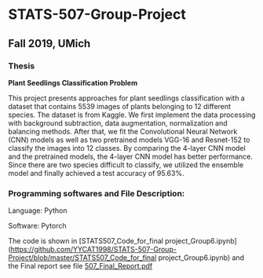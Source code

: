 # STATS-507-Group-Project
## Fall 2019, UMich
### Thesis
**Plant Seedlings Classification Problem**

This project presents approaches for plant seedlings classification with a dataset that contains 5539 images of plants belonging to 12 different species. The dataset is from Kaggle. We first implement the data processing with background subtraction, data augmentation, normalization and balancing methods. After that, we fit the Convolutional Neural Network (CNN) models as well as two
pretrained models VGG-16 and Resnet-152 to classify the images into 12 classes. By comparing the 4-layer CNN model and the pretrained models, the 4-layer CNN model has better performance. Since there are two species difficult to classify, we utilized the ensemble model and finally achieved a test accuracy of 95.63%.
### Programming softwares and File Description:

Language: Python

Software: Pytorch

The code is shown in [STATS507_Code_for_final project_Group6.ipynb](https://github.com/YYCAT1998/STATS-507-Group-Project/blob/master/STATS507_Code_for_final project_Group6.ipynb) and the Final report see file [507_Final_Report.pdf](https://github.com/YYCAT1998/STATS-507-Group-Project/blob/master/507_Final_Report.pdf)
